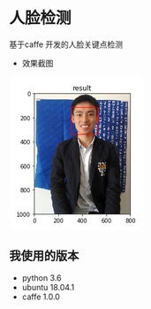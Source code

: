 # 人脸检测
基于caffe 开发的人脸关键点检测
- 效果截图

![效果截图](https://raw.githubusercontent.com/luojiangtao/face_detect/master/1.png)  
 
## 我使用的版本
*   python 3.6
*   ubuntu 18.04.1
*   caffe 1.0.0